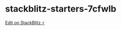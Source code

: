 # stackblitz-starters-7cfwlb

[Edit on StackBlitz ⚡️](https://stackblitz.com/edit/stackblitz-starters-7cfwlb)